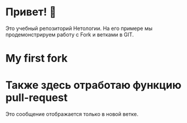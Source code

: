 # Привет! 👋

Это учебный репозиторий Нетологии. На его примере мы продемонстрируем работу с Fork и ветками в GIT. 
# My first fork

# Также здесь отработаю функцию pull-request

Это сообщение отображается только в новой ветке.